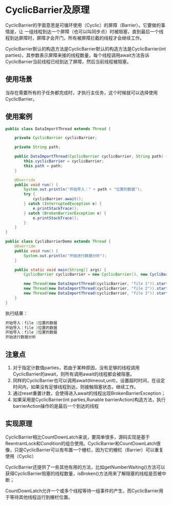 # CyclicBarrier及原理

CyclicBarrier的字面意思是可循环使用（Cyclic）的屏障（Barrier）。它要做的事情是，让 一组线程到达一个屏障（也可以叫同步点）时被阻塞，直到最后一个线程到达屏障时，屏障才会开门，所有被屏障拦截的线程才会继续工作。

CyclicBarrier默认的构造方法是CyclicBarrier默认的构造方法是CyclicBarrier(int parties)，其参数表示屏障来接的线程数量，每个线程调用await方法告诉CyclicBarrier当前线程已经到达了屏障，然后当前线程被阻塞。

## 使用场景

当存在需要所有的子任务都完成时，才执行主任务，这个时候就可以选择使用CyclicBarrier。

## 使用案例

```java
public class DataImportThread extends Thread {

    private CyclicBarrier cyclicBarrier;

    private String path;

    public DataImportThread(CyclicBarrier cyclicBarrier, String path) {
        this.cyclicBarrier = cyclicBarrier;
        this.path = path;
    }

    @Override
    public void run() {
        System.out.println("开始导入：" + path + "位置的数据");
        try {
            cyclicBarrier.await();
        } catch (InterruptedException e) {
            e.printStackTrace();
        } catch (BrokenBarrierException e) {
            e.printStackTrace();
        }
    }
}
```

```java
public class CycliBarrierDemo extends Thread {
    @Override
    public void run() {
        System.out.println("开始进行数据分析");
    }

    public static void main(String[] args) {
        CyclicBarrier cyclicBarrier = new CyclicBarrier(3, new CycliBarrierDemo());

        new Thread(new DataImportThread(cyclicBarrier, "file 1")).start();
        new Thread(new DataImportThread(cyclicBarrier, "file 2")).start();
        new Thread(new DataImportThread(cyclicBarrier, "file 3")).start();
    }
}
```

执行结果：

```verilog
开始导入：file 1位置的数据
开始导入：file 3位置的数据
开始导入：file 2位置的数据
开始进行数据分析
```

## 注意点

1. 对于指定计数值parties，若由于某种原因，没有足够的线程调用CyclicBarrier的await，则所有调用await的线程都会被阻塞。
2. 同样的CyclicBarrier也可以调用await(timeout,unit)，设置超时时间，在设定时间内，如果没有足够线程到达，则接触阻塞状态，继续工作。
3. 通过reset重置计数，会使得进入await的线程出现BrokenBarrierException；
4. 如果采用是CyclicBarrier(int parties,Runable barrierAction)构造方法，执行barrierAction操作的是最后一个到达的线程

## 实现原理

CyclicBarrier相比CountDownLatch来说，要简单很多，源码实现是基于ReentrantLock和Condition的组合使用。CyclicBarrier和CountDownLatch很像，只是CyclicBarrier可以有布置一个栅栏，因为它的栅栏（Barrier）可以重复使用（Cyclic）

CyclicBarrier还提供了一些其他有用的方法，比如getNumberWaiting()方法可以获得CyclicBarrier阻塞的线程数量，isBroken()方法用来了解阻塞的线程是否被中断；

CountDownLatch允许一个或多个线程等待一组事件的产生，而CyclicBarrier用于等待其他线程运行到栅栏位置。










